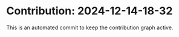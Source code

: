 # Contribution: 2024-12-14-18-32
This is an automated commit to keep the contribution graph active.
